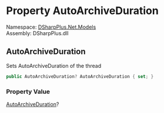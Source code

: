 # Property AutoArchiveDuration

Namespace: [DSharpPlus.Net.Models](DSharpPlus.Net.Models.md)  
Assembly: DSharpPlus.dll

## <a id="DSharpPlus_Net_Models_ThreadChannelEditModel_AutoArchiveDuration"></a>AutoArchiveDuration

Sets AutoArchiveDuration of the thread

```csharp
public AutoArchiveDuration? AutoArchiveDuration { set; }
```

### Property Value

[AutoArchiveDuration](DSharpPlus.AutoArchiveDuration.md)?

